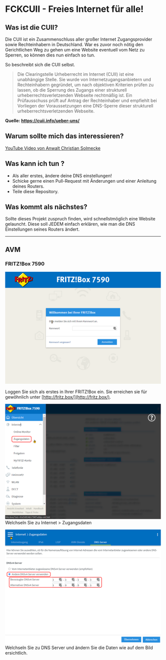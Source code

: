 # FCKCUII - Freies Internet für alle!

## Was ist die CUII?

Die CUII ist ein Zusammenschluss aller großer Internet Zugangsprovider sowie Rechteinhabern in Deutschland. War es zuvor noch nötig den Gerichtlichen Weg zu gehen um eine Website eventuell vom Netz zu Sperren, so können dies nun einfach so tun.


So beschreibt sich die CUII selbst.

> Die Clearingstelle Urheberrecht im Internet (CUII) ist eine unabhängige Stelle. Sie wurde von Internetzugangsanbietern und Rechteinhabern gegründet, um nach objektiven Kriterien prüfen zu lassen, ob die Sperrung des Zugangs einer strukturell urheberrechtsverletzenden Webseite rechtmäßig ist. Ein Prüfausschuss prüft auf Antrag der Rechteinhaber und empfiehlt bei Vorliegen der Voraussetzungen eine DNS-Sperre dieser strukturell urheberrechtsverletzenden Webseite.

**Quelle: https://cuii.info/ueber-uns/** 

## Warum sollte mich das interessieren?

[YouTube Video von Anwalt Christian Solmecke](https://www.youtube.com/watch?v=DSDjgK9PdTE)

## Was kann ich tun ?

- Als aller erstes, ändere deine DNS einstellungen!
- Schicke gerne einen Pull-Request mit Änderungen und einer Anleitung deines Routers.
- Teile diese Repository.

## Was kommt als nächstes?

Sollte dieses Projekt zuspruch finden, wird schnellstmöglich eine Website gelauncht. 
Diese soll JEDEM einfach erklären, wie man die DNS Einstellungen seines Routers ändert.

---

## AVM

### FRITZ!Box 7590

![alt text](tutorials/avm-fritz-7590/FRITZ_Box%207590_1.png "Einloggen")

Loggen Sie sich als erstes in Ihrer FRITZ!Box ein. Sie erreichen sie für gewöhnlich unter 
[http://fritz.box/](http://fritz.box/).

![alt text](tutorials/avm-fritz-7590/FRITZ_Box%207590_2.png "Zugangsdaten")
Welchseln Sie zu Internet > Zugangsdaten

![alt text](tutorials/avm-fritz-7590/FRITZ_Box%207590_3.png "DNS Server")
Welchseln Sie zu DNS Server und ändern Sie die Daten wie auf dem Bild ersichtlich.